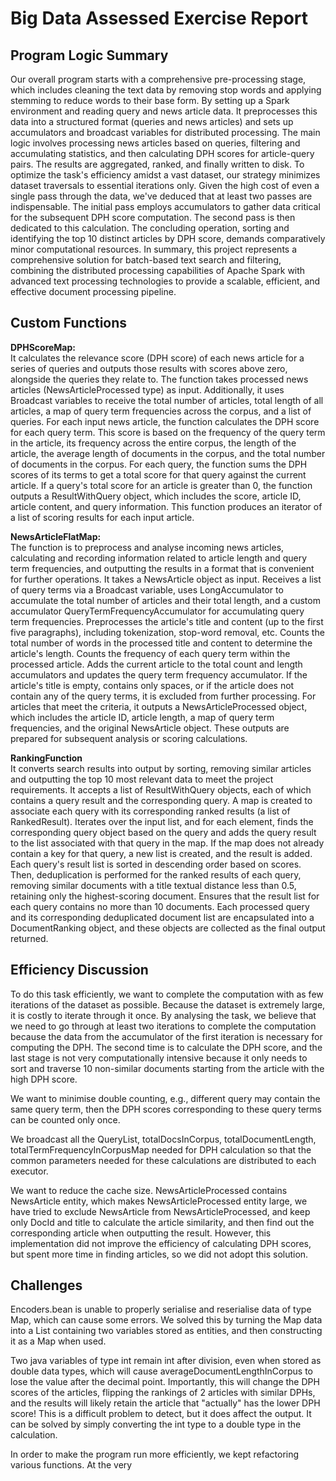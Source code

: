 
# Big Data Assessed Exercise Report
    
## Program Logic Summary
    
Our overall program starts with a comprehensive pre-processing stage, which includes cleaning the text data by removing stop words and applying stemming to reduce words to their base form. By setting up a Spark environment and reading query and news article data. It preprocesses this data into a structured format (queries and news articles) and sets up accumulators and broadcast variables for distributed processing. The main logic involves processing news articles based on queries, filtering and accumulating statistics, and then calculating DPH scores for article-query pairs. The results are aggregated, ranked, and finally written to disk. To optimize the task's efficiency amidst a vast dataset, our strategy minimizes dataset traversals to essential iterations only. Given the high cost of even a single pass through the data, we've deduced that at least two passes are indispensable. The initial pass employs accumulators to gather data critical for the subsequent DPH score computation. The second pass is then dedicated to this calculation. The concluding operation, sorting and identifying the top 10 distinct articles by DPH score, demands comparatively minor computational resources. In summary, this project represents a comprehensive solution for batch-based text search and filtering, combining the distributed processing capabilities of Apache Spark with advanced text processing technologies to provide a scalable, efficient, and effective document processing pipeline.
    
## Custom Functions
    
**DPHScoreMap:**  
It calculates the relevance score (DPH score) of each news article for a series of queries and outputs those results with scores above zero, alongside the queries they relate to. The function takes processed news articles (NewsArticleProcessed type) as input. Additionally, it uses Broadcast variables to receive the total number of articles, total length of all articles, a map of query term frequencies across the corpus, and a list of queries. For each input news article, the function calculates the DPH score for each query term. This score is based on the frequency of the query term in the article, its frequency across the entire corpus, the length of the article, the average length of documents in the corpus, and the total number of documents in the corpus. For each query, the function sums the DPH scores of its terms to get a total score for that query against the current article. If a query's total score for an article is greater than 0, the function outputs a ResultWithQuery object, which includes the score, article ID, article content, and query information. This function produces an iterator of a list of scoring results for each input article.
    
**NewsArticleFlatMap:**  
The function is to preprocess and analyse incoming news articles, calculating and recording information related to article length and query term frequencies, and outputting the results in a format that is convenient for further operations. It takes a NewsArticle object as input. Receives a list of query terms via a Broadcast variable, uses LongAccumulator to accumulate the total number of articles and their total length, and a custom accumulator QueryTermFrequencyAccumulator for accumulating query term frequencies. Preprocesses the article's title and content (up to the first five paragraphs), including tokenization, stop-word removal, etc. Counts the total number of words in the processed title and content to determine the article's length. Counts the frequency of each query term within the processed article. Adds the current article to the total count and length accumulators and updates the query term frequency accumulator. If the article's title is empty, contains only spaces, or if the article does not contain any of the query terms, it is excluded from further processing. For articles that meet the criteria, it outputs a NewsArticleProcessed object, which includes the article ID, article length, a map of query term frequencies, and the original NewsArticle object. These outputs are prepared for subsequent analysis or scoring calculations.
    
**RankingFunction**  
It converts search results into output by sorting, removing similar articles and outputting the top 10 most relevant data to meet the project requirements. It accepts a list of ResultWithQuery objects, each of which contains a query result and the corresponding query. A map is created to associate each query with its corresponding ranked results (a list of RankedResult). Iterates over the input list, and for each element, finds the corresponding query object based on the query and adds the query result to the list associated with that query in the map. If the map does not already contain a key for that query, a new list is created, and the result is added. Each query's result list is sorted in descending order based on scores. Then, deduplication is performed for the ranked results of each query, removing similar documents with a title textual distance less than 0.5, retaining only the highest-scoring document. Ensures that the result list for each query contains no more than 10 documents. Each processed query and its corresponding deduplicated document list are encapsulated into a DocumentRanking object, and these objects are collected as the final output returned.
    
## Efficiency Discussion
   
To do this task efficiently, we want to complete the computation with as few iterations of the dataset as possible. Because the dataset is extremely large, it is costly to iterate through it once. By analysing the task, we believe that we need to go through at least two iterations to complete the computation because the data from the accumulator of the first iteration is necessary for computing the DPH. The second time is to calculate the DPH score, and the last stage is not very computationally intensive because it only needs to sort and traverse 10 non-similar documents starting from the article with the high DPH score. 
   
We want to minimise double counting, e.g., different query may contain the same query term, then the DPH scores corresponding to these query terms can be counted only once. 
   
We broadcast all the QueryList, totalDocsInCorpus, totalDocumentLength, totalTermFrequencyInCorpusMap needed for DPH calculation so that the common parameters needed for these calculations are distributed to each executor.
   
We want to reduce the cache size. NewsArticleProcessed contains NewsArticle entity, which makes NewsArticleProcessed entity large, we have tried to exclude NewsArticle from NewsArticleProcessed, and keep only DocId and title to calculate the article similarity, and then find out the corresponding article when outputting the result. However, this implementation did not improve the efficiency of calculating DPH scores, but spent more time in finding articles, so we did not adopt this solution.
   
## Challenges
   
Encoders.bean is unable to properly serialise and reserialise data of type Map, which can cause some errors. We solved this by turning the Map data into a List containing two variables stored as entities, and then constructing it as a Map when used.
   
Two java variables of type int remain int after division, even when stored as double data types, which will cause averageDocumentLengthInCorpus to lose the value after the decimal point. Importantly, this will change the DPH scores of the articles, flipping the rankings of 2 articles with similar DPHs, and the results will likely retain the article that "actually" has the lower DPH score! This is a difficult problem to detect, but it does affect the output. It can be solved by simply converting the int type to a double type in the calculation. 
   
In order to make the program run more efficiently, we kept refactoring various functions. At the very
